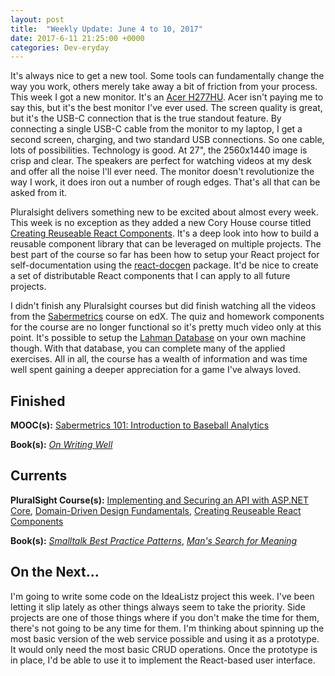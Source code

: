 ```yaml
---
layout: post
title:  "Weekly Update: June 4 to 10, 2017"
date: 2017-6-11 21:25:00 +0000
categories: Dev-eryday
---
```

It's always nice to get a new tool. Some tools can fundamentally change the way you work, others merely take away a bit of friction from your process. This week I got a new monitor. It's an [Acer H277HU][mon]. Acer isn't paying me to say this, but it's the best monitor I've ever used. The screen quality is great, but it's the USB-C connection that is the true standout feature. By connecting a single USB-C cable from the monitor to my laptop, I get a second screen, charging, and two standard USB connections. So one cable, lots of possibilities. Technology is good. At 27", the 2560x1440 image is crisp and clear. The speakers are perfect for watching videos at my desk and offer all the noise I'll ever need. The monitor doesn't revolutionize the way I work, it does iron out a number of rough edges. That's all that can be asked from it. 

Pluralsight delivers something new to be excited about almost every week. This week is no exception as they added a new Cory House course titled [Creating Reuseable React Components][comp]. It's a deep look into how to build a reusable component library that can be leveraged on multiple projects. The best part of the course so far has been how to setup your React project for self-documentation using the [react-docgen][doc] package. It'd be nice to create a set of distributable React components that I can apply to all future projects.

I didn't finish any Pluralsight courses but did finish watching all the videos from the [Sabermetrics][saber] course on edX. The quiz and homework components for the course are no longer functional so it's pretty much video only at this point. It's possible to setup the [Lahman Database][ld] on your own machine though. With that database, you can complete many of the applied exercises. All in all, the course has a wealth of information and was time well spent gaining a deeper appreciation for a game I've always loved.

Finished
--------
**MOOC(s):** [Sabermetrics 101: Introduction to Baseball Analytics][saber]

**Book(s):** *[On Writing Well][oww]*

Currents
--------
**PluralSight Course(s):** [Implementing and Securing an API with ASP.NET Core][core], [Domain-Driven Design Fundamentals][ddd], [Creating Reuseable React Components][comp]

**Book(s):** *[Smalltalk Best Practice Patterns][sbp]*, *[Man's Search for Meaning][man]*

On the Next...
--------
I'm going to write some code on the IdeaListz project this week. I've been letting it slip lately as other things always seem to take the priority. Side projects are one of those things where if you don't make the time for them, there's not going to be any time for them. I'm thinking about spinning up the most basic version of the web service possible and using it as a prototype. It would only need the most basic CRUD operations. Once the prototype is in place, I'd be able to use it to implement the React-based user interface. 

[core]: https://app.pluralsight.com/library/courses/aspdotnetcore-implementing-securing-api/table-of-contents
[saber]: https://www.edx.org/course/sabermetrics-101-introduction-baseball-bux-sabr101x-0
[sbp]: https://www.amazon.com/Smalltalk-Best-Practice-Patterns-Kent/dp/013476904X
[oww]: https://www.amazon.com/Writing-Well-Classic-Guide-Nonfiction/dp/0060891548
[ddd]: https://app.pluralsight.com/library/courses/domain-driven-design-fundamentals/table-of-contents
[ar]: https://app.pluralsight.com/library/courses/advanced-redux/table-of-contents
[comp]: https://app.pluralsight.com/library/courses/react-creating-reusable-components/table-of-contents
[mon]: https://www.amazon.com/gp/product/B01B64O3M4/ref=oh_aui_detailpage_o00_s00?ie=UTF8&psc=1
[doc]: https://github.com/reactjs/react-docgen
[ld]: http://www.seanlahman.com/baseball-archive/statistics/
[man]: https://www.amazon.com/Mans-Search-Meaning-Viktor-Frankl-ebook/dp/B009U9S6FI/ref=sr_1_1?ie=UTF8&qid=1497233710&sr=8-1&keywords=man%27s+search+for+meaning